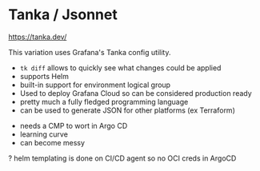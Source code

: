 # Tanka / Jsonnet

https://tanka.dev/

This variation uses Grafana's Tanka config utility.  

+ `tk diff` allows to quickly see what changes could be applied
+ supports Helm
+ built-in support for environment logical group
+ Used to deploy Grafana Cloud so can be considered production ready
+ pretty much a fully fledged programming language
+ can be used to generate JSON for other platforms (ex Terraform)

- needs a CMP to wort in Argo CD
- learning curve
- can become messy

? helm templating is done on CI/CD agent so no OCI creds in ArgoCD